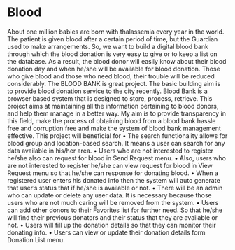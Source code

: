 # Blood

About one million babies are born with thalassemia every year in the world. The patient is given blood after a certain period of time, but the Guardian used to make arrangements. So, we want to build a digital blood bank through which the blood donation is very easy to give or to keep a list on the database. As a result, the blood donor will easily know about their blood donation day and when he/she will be available for blood donation. Those who give blood and those who need blood, their trouble will be reduced considerably. The BLOOD BANK is great project. The basic building aim is to provide blood donation service to the city recently. Blood Bank is a browser based system that is designed to store, process, retrieve. This project aims at maintaining all the information pertaining to blood donors, and help them manage in a better way. My aim is to provide transparency in this field, make the process of obtaining blood from a blood bank hassle free and corruption free and make the system of blood bank management effective.
This project will beneficial for
•	The search functionality allows for blood group and location-based search. It means a user can search for any data available in his/her area.
•	Users who are not interested to register he/she also can request for blood in Send Request menu.
•	Also, users who are not interested to register he/she can view request for blood in View Request menu so that he/she can response for donating blood.
•	When a registered user enters his donated info then the system will auto generate that user’s status that if he/she is available or not.
•	There will be an admin who can update or delete any user data. It is necessary because those users who are not much caring will be removed from the system.
•	Users can add other donors to their Favorites list for further need. So that he/she will find their previous donators and their status that they are available or not.
•	Users will fill up the donation details so that they can monitor their donating info.
•	Users can view or update their donation details form Donation List menu. 
